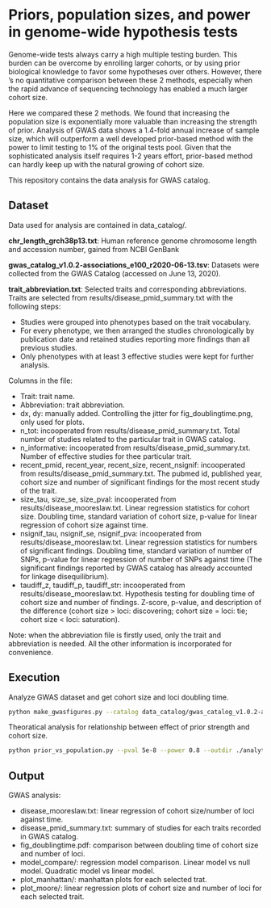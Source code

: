 # Priors, population sizes, and power in genome-wide hypothesis tests

Genome-wide tests always carry a high multiple testing burden. This burden can be overcome by enrolling larger cohorts, or by using prior biological knowledge to favor some hypotheses over others. However, there ’s no quantitative comparison between these 2 methods, especially when the rapid advance of sequencing technology has enabled a much larger cohort size.

Here we compared these 2 methods. We found that increasing the population size is exponentially more valuable than increasing the strength of prior. Analysis of GWAS data shows a 1.4-fold annual increase of sample size, which will outperform a well developed prior-based method with the power to limit testing to 1% of the original tests pool. Given that the sophisticated analysis itself requires 1-2 years effort, prior-based method can hardly keep up with the natural growing of cohort size.


This repository contains the data analysis for GWAS catalog.

## Dataset

Data used for analysis are contained in data_catalog/.

**chr_length_grch38p13.txt**: Human reference genome chromosome length and accession number, gained from NCBI GenBank

**gwas_catalog_v1.0.2-associations_e100_r2020-06-13.tsv**: Datasets were collected from the GWAS Catalog (accessed on June 13, 2020).

**trait_abbreviation.txt**: Selected traits and corresponding abbreviations. Traits are selected from results/disease_pmid_summary.txt with the following steps:

- Studies were grouped into phenotypes based on the trait vocabulary.
- For every phenotype, we then arranged the studies chronologically by publication date and retained studies reporting more findings than all previous studies. 
- Only phenotypes with at least 3 effective studies were kept for further analysis.

Columns in the file:

- Trait: trait name.
- Abbreviation: trait abbreviation.
- dx, dy: manually added. Controlling the jitter for fig_doublingtime.png, only used for plots.
- n_tot: incooperated from results/disease_pmid_summary.txt. Total number of studies related to the particular trait in GWAS catalog.
- n_informative: incooperated from results/disease_pmid_summary.txt. Number of effective studies for thee particular trait.
- recent_pmid, recent_year, recent_size, recent_nsignif:  incooperated from results/disease_pmid_summary.txt. The pubmed id, published year, cohort size and number of significant findings for the most recent study of the trait.
- size_tau, size_se, size_pval: incooperated from results/disease_mooreslaw.txt. Linear regression statistics for cohort size. Doubling time, standard variation of cohort size, p-value for linear regression of cohort size against time.
- nsignif_tau, nsignif_se, nsignif_pva: incooperated from results/disease_mooreslaw.txt. Linear regression statistics for numbers of significant findings. Doubling time, standard variation of number of SNPs, p-value for linear regression of number of SNPs against time (The significant findings reported by GWAS catalog has already accounted for linkage disequilibrium).
- taudiff_z, taudiff_p, taudiff_str: incooperated from results/disease_mooreslaw.txt. Hypothesis testing for doubling time of cohort size and number of findings. Z-score, p-value, and description of the difference (cohort size > loci: discovering; cohort size = loci: tie; cohort size < loci: saturation).

Note: when the abbreviation file is firstly used, only the trait and abbreviation is needed. All the other information is incorporated for convenience.

## Execution

Analyze GWAS dataset and get cohort size and loci doubling time.

```bash
python make_gwasfigures.py --catalog data_catalog/gwas_catalog_v1.0.2-associations_e100_r2020-06-13.tsv --traitabbrev_file data_catalog/trait_abbreviation.txt --chrfile data_catalog/chr_length_grch38p13.txt --outdir ./results
```

Theoratical analysis for relationship between effect of prior strength and cohort size.

```bash
python prior_vs_population.py --pval 5e-8 --power 0.8 --outdir ./analytical
```

## Output

GWAS analysis:

- disease_mooreslaw.txt: linear regression of cohort size/number of loci against time.
- disease_pmid_summary.txt: summary of studies for each traits recorded in GWAS catalog.
- fig_doublingtime.pdf: comparison between doubling time of cohort size and number of loci.
- model_compare/: regression model comparison. Linear model vs null model. Quadratic model vs linear model.
- plot_manhattan/: manhattan plots for each selected trat.
- plot_moore/: linear regression plots of cohort size and number of loci for each selected trait.

